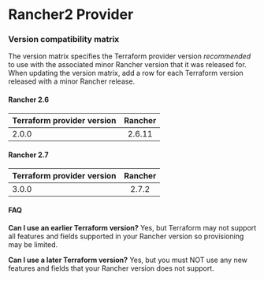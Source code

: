 # Rancher2 Provider

### Version compatibility matrix

The version matrix specifies the Terraform provider version _recommended_ to use with the associated minor Rancher version that it was released for. When updating the version matrix, add a row for each Terraform version released with a minor Rancher release.

#### Rancher 2.6

| Terraform provider version | Rancher |
|----------------------------------------|:-------:|
| 2.0.0                                  | 2.6.11  |

#### Rancher 2.7

| Terraform provider version | Rancher |
|----------------------------------------|:-------:|
| 3.0.0                                  | 2.7.2   |

#### FAQ

**Can I use an earlier Terraform version?** Yes, but Terraform may not support all features and fields supported in your Rancher version so provisioning may be limited.

**Can I use a later Terraform version?** Yes, but you must NOT use any new features and fields that your Rancher version does not support.

